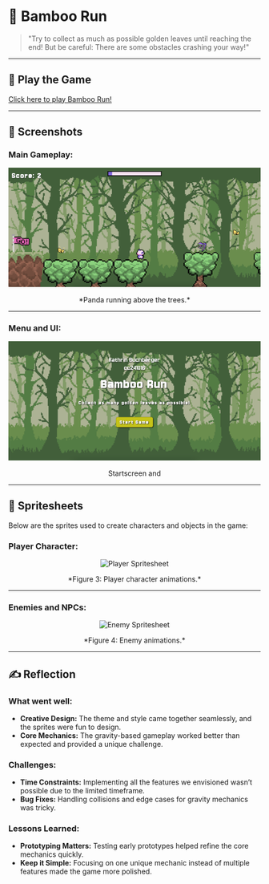 # 🎍 **Bamboo Run** 

> "Try to collect as much as possible golden leaves until reaching the end! But be careful: There are some obstacles crashing your way!"

---

## 🐼 **Play the Game**
[Click here to play Bamboo Run!](https://Kathrin787.github.io/BambooRun)

---

## 📸 **Screenshots**

### Main Gameplay:
<div style="text-align: center;">
  <img src="Frame 2.png" alt="Gameplay Screenshot" width="600">
  <p>*Panda running above the trees.*</p>
</div>

---

### Menu and UI:
<div style="text-align: center;">
  <img src="Frame 1.png" alt="Menu UI Screenshot" width="600">
  <p>Startscreen and </p>
</div>

---

## 🎨 **Spritesheets**
Below are the sprites used to create characters and objects in the game:

### Player Character:
<div style="text-align: center;">
  <img src="playersheet.png" alt="Player Spritesheet" width="500">
  <p>*Figure 3: Player character animations.*</p>
</div>

---

### Enemies and NPCs:
<div style="text-align: center;">
  <img src="enemysheet.png" alt="Enemy Spritesheet" width="500">
  <p>*Figure 4: Enemy animations.*</p>
</div>

---

## ✍️ **Reflection**

### What went well:
- **Creative Design:** The theme and style came together seamlessly, and the sprites were fun to design.
- **Core Mechanics:** The gravity-based gameplay worked better than expected and provided a unique challenge.

### Challenges:
- **Time Constraints:** Implementing all the features we envisioned wasn’t possible due to the limited timeframe.
- **Bug Fixes:** Handling collisions and edge cases for gravity mechanics was tricky.

### Lessons Learned:
- **Prototyping Matters:** Testing early prototypes helped refine the core mechanics quickly.
- **Keep it Simple:** Focusing on one unique mechanic instead of multiple features made the game more polished.
